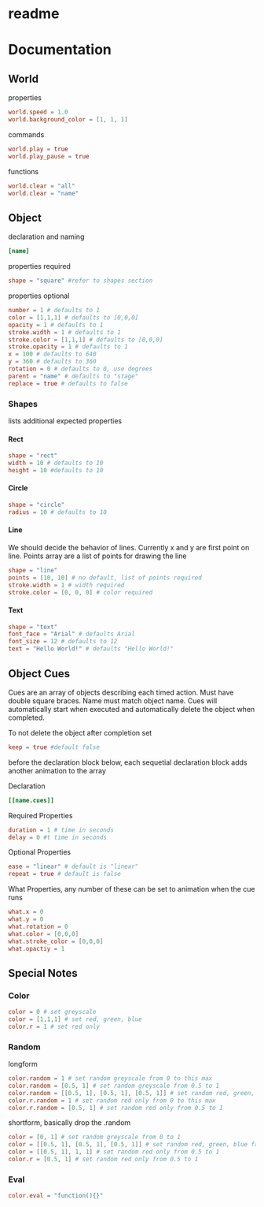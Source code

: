 # readme


# Documentation

## World

properties
~~~toml
world.speed = 1.0
world.background_color = [1, 1, 1]
~~~

commands
~~~toml
world.play = true
world.play_pause = true
~~~

functions
~~~toml
world.clear = "all"
world.clear = "name"
~~~

## Object

declaration and naming
~~~toml
[name]
~~~

properties required
~~~toml
shape = "square" #refer to shapes section
~~~

properties optional
~~~toml
number = 1 # defaults to 1
color = [1,1,1] # defaults to [0,0,0]
opacity = 1 # defaults to 1
stroke.width = 1 # defaults to 1
stroke.color = [1,1,1] # defaults to [0,0,0]
stroke.opacity = 1 # defaults to 1
x = 100 # defaults to 640
y = 360 # defaults to 360
rotation = 0 # defaults to 0, use degrees
parent = "name" # defaults to "stage"
replace = true # defaults to false
~~~

### Shapes

lists additional expected properties

#### Rect

~~~toml
shape = "rect"
width = 10 # defaults to 10
height = 10 #defaults to 10
~~~

#### Circle

~~~toml
shape = "circle"
radius = 10 # defaults to 10
~~~

#### Line

We should decide the behavior of lines. Currently x and y are first point on line. Points array are a list of points for drawing the line

~~~toml
shape = "line"
points = [10, 10] # no default, list of points required
stroke.width = 1 # width required
stroke.color = [0, 0, 0] # color required
~~~

#### Text

~~~toml
shape = "text"
font_face = "Arial" # defaults Arial
font_size = 12 # defaults to 12
text = "Hello World!" # defaults "Hello World!"
~~~

## Object Cues

Cues are an array of objects describing each timed action. Must have double square braces. Name must match object name. Cues will automatically start when executed and automatically delete the object when completed. 

To not delete the object after completion set
~~~toml
keep = true #default false
~~~
before the declaration block below, each sequetial declaration block adds another animation to the array


Declaration
~~~toml
[[name.cues]]
~~~

Required Properties
~~~toml
duration = 1 # time in seconds
delay = 0 #t time in seconds
~~~

Optional Properties
~~~toml
ease = "linear" # default is "linear"
repeat = true # default is false
~~~

What Properties, any number of these can be set to animation when the cue runs
~~~toml
what.x = 0
what.y = 0
what.rotation = 0
what.color = [0,0,0]
what.stroke_color = [0,0,0]
what.opactiy = 1
~~~


## Special Notes

### Color

~~~toml
color = 0 # set greyscale
color = [1,1,1] # set red, green, blue
color.r = 1 # set red only
~~~

### Random

longform
~~~toml
color.random = 1 # set random greyscale from 0 to this max
color.random = [0.5, 1] # set random greyscale from 0.5 to 1
color.random = [[0.5, 1], [0.5, 1], [0.5, 1]] # set random red, green, blue from 0.5 to 1
color.r.random = 1 # set random red only from 0 to this max
color.r.random = [0.5, 1] # set random red only from 0.5 to 1
~~~

shortform, basically drop the .random
~~~toml
color = [0, 1] # set random greyscale from 0 to 1
color = [[0.5, 1], [0.5, 1], [0.5, 1]] # set random red, green, blue from 0.5 to 1
color = [[0.5, 1], 1, 1] # set random red only from 0.5 to 1
color.r = [0.5, 1] # set random red only from 0.5 to 1
~~~


### Eval

~~~toml
color.eval = "function(){}"
~~~


